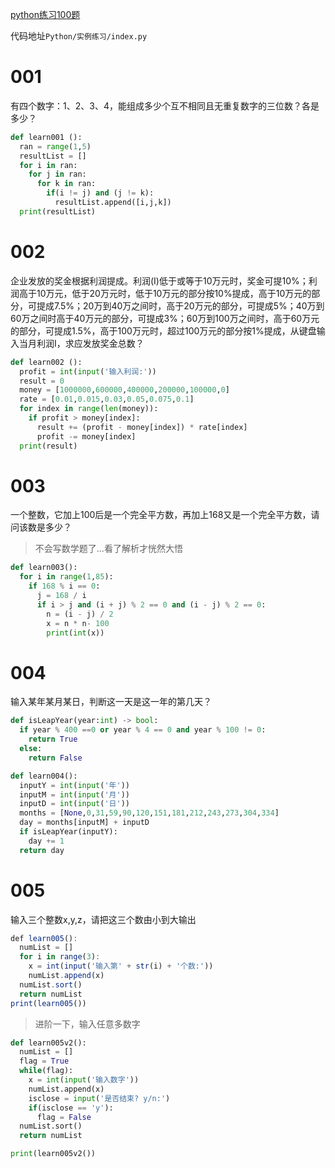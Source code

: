 
[python练习100题](https://www.runoob.com/python/python-100-examples.html)

代码地址`Python/实例练习/index.py`  

# 001   
有四个数字：1、2、3、4，能组成多少个互不相同且无重复数字的三位数？各是多少？  

```py
def learn001 ():
  ran = range(1,5)
  resultList = []
  for i in ran:
    for j in ran:
      for k in ran:
        if(i != j) and (j != k):
          resultList.append([i,j,k])
  print(resultList)
```

# 002   
企业发放的奖金根据利润提成。利润(I)低于或等于10万元时，奖金可提10%；利润高于10万元，低于20万元时，低于10万元的部分按10%提成，高于10万元的部分，可提成7.5%；20万到40万之间时，高于20万元的部分，可提成5%；40万到60万之间时高于40万元的部分，可提成3%；60万到100万之间时，高于60万元的部分，可提成1.5%，高于100万元时，超过100万元的部分按1%提成，从键盘输入当月利润I，求应发放奖金总数？  

```py
def learn002 ():
  profit = int(input('输入利润:'))
  result = 0
  money = [1000000,600000,400000,200000,100000,0]
  rate = [0.01,0.015,0.03,0.05,0.075,0.1]
  for index in range(len(money)):
    if profit > money[index]:
      result += (profit - money[index]) * rate[index]
      profit -= money[index] 
  print(result)
```

# 003 
一个整数，它加上100后是一个完全平方数，再加上168又是一个完全平方数，请问该数是多少？   

> 不会写数学题了...看了解析才恍然大悟

```py
def learn003():
  for i in range(1,85):
    if 168 % i == 0:
      j = 168 / i
      if i > j and (i + j) % 2 == 0 and (i - j) % 2 == 0:
        n = (i - j) / 2
        x = n * n- 100
        print(int(x))
```


# 004   
输入某年某月某日，判断这一天是这一年的第几天？  
```py
def isLeapYear(year:int) -> bool:
  if year % 400 ==0 or year % 4 == 0 and year % 100 != 0:
    return True
  else:
    return False

def learn004():
  inputY = int(input('年'))
  inputM = int(input('月'))
  inputD = int(input('日'))
  months = [None,0,31,59,90,120,151,181,212,243,273,304,334]
  day = months[inputM] + inputD
  if isLeapYear(inputY):
    day += 1
  return day
```

# 005   
输入三个整数x,y,z，请把这三个数由小到大输出  
```js
def learn005():
  numList = []
  for i in range(3):
    x = int(input('输入第' + str(i) + '个数:'))
    numList.append(x)
  numList.sort()
  return numList
print(learn005())   
```
> 进阶一下，输入任意多数字
```py
def learn005v2():
  numList = []
  flag = True
  while(flag):
    x = int(input('输入数字'))
    numList.append(x)
    isclose = input('是否结束? y/n:')
    if(isclose == 'y'):
      flag = False
  numList.sort()
  return numList  

print(learn005v2())
```